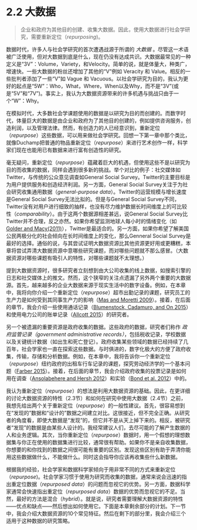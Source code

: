 # 2.2 大数据
> 企业和政府为其他目的创建、收集大数据。因此，使用大数据进行社会学研究，需要重新定位（*repurposing*)。

数据时代，许多人与社会学研究的首次遭遇战源于所谓的 *大数据* 。尽管这一术语被广泛使用，但对大数据到底是什么，现在仍没有达成共识。大数据最常见的一种定义是“3V”：Volume，Variety，和Velocity。简单的说，就是体量大，种类广，增速快。一些大数据的粉丝还增加了其他的“V”例如 Veracity 和 Value。相反的一些批判者添加了一些“V”如 Vague 和 Vacuous。以社会学研究为目的，我认为更好的起点是“5W”：Who，What，Where，When以及Why，而不是“3V”(或是“5V”和“7V”)。事实上，我认为大数据资源带来的许多机遇与挑战只由于一个“W”：Why。

在模拟时代，大多数社会学课题使用的数据是以研究为目的而创建的。而数字时代，体量巨大的数据是由企业和政府为了其他目的创建的，例如提供咨询服务，创造利润，以及管理法律。然而，有创造力的人已经意识到，重新定位（*repurpose*）这些数据，可以用来做社会学研究。回想一下第一章中那个类比，就像Duchamp把普通的物品重新定位（*repurpose*）来进行艺术创作一样，科学家们现在也能用已有数据来进行富有创造性的研究。

毫无疑问，重新定位（*repurpose*）蕴藏着巨大的机遇，但使用这些不是以研究为目的而收集的数据，同样会遇到很多新的挑战。举个对比的例子：社交媒体如Twitter，与传统的公众意见调查如General Social Survey。Twitter的主要目标是为用户提供服务和创造经济利润。另一方面，General Social Survey关注于为社会研究收集通用数据（*general-purpose data*）。Twitter的运营规模与增长速度是General Social Survey无法比拟的。但是与General Social Survey不同， Twitter没有对用户进行细致的抽样，也没有尽力维护数据长时间维度上的可比较性（*comparability*）。由于这两个数据源相差甚远，说General Social Survey比Twitter并不合理，反之亦然。如果你希望监测地球人每小时的情绪变化（如[Golder and Macy(2011)](https://doi.org/10.1126/science.1202775)），Twitter是最适合的。另一方面，如果你希望了解美国公民两极分化的社会倾向在长时间维度上的变化，那么Genneral Social Survey是最好的选择。通俗的说，与其尝试证明大数据资源比其他资源更好用或更糟糕，本章将尝试弄清大数据资源中意哪些研究课题，而对哪些问题就不那么感冒。（大数据资源对哪些课题有吸引人的特性，对哪些课题就不太理想。）

提到大数据资源时，很多研究者立刻想到由大公司收集的线上数据，如搜索引擎的日志和社交媒体上的推文。然而，这个狭窄的关注点遗漏了另外两个重要的大数据源。首先，越来越多的企业大数据来源于现实生活中的数字设备。例如，在本章中，我将向你介绍一个重新定位（*repurpose*）超市出勤记录的课题，研究员工的生产力是如何受到其同事生产力的影响（[Mas and Moretti 2009](https://doi.org/10.1257/aer.99.1.112)）。接着，在后面的章节，我会介绍一些使用通话记录（[Blumenstock, Cadamuro, and On 2015]()）和使用电力公司的账单记录（[Allcott 2015](https://doi.org/10.1093/qje/qjv015)）的研究者。

另一个被遗漏的重要资源是政府收集的数据。这些政府的数据，研究者们称作 *政府监管记录（government administrative records）*，包括税收记录，学校数据以及关键统计数据（如出生和死亡登记）。政府收集某些领域的数据已经持续了几百年，社会学家也一直在探索这些数据。与时俱进的，数字化极大的方便了政府收集，传输，存储和分析数据。例如，在本章中，我将告诉你一个重新定位（*repurpose*）纽约政府的出租车行车记录的课题，探究劳动经济学的一个基本问题（[Farber 2015](https://doi.org/10.1093/qje/qjv026)）。接着，在后面的章节，我会介绍政府收集的投票记录是如何用在调查（[Ansolabehere and Hersh 2012](https://doi.org/10.1093/pan/mps023)）和实验（[Bond et al. 2012](https://doi.org/10.1038/nature11421)）中的。

我认为重新定位（*repurpose*）的想法是利用大数据资源的基础。因此，在更详细的讨论大数据资源的特性（2.3节）和如何在研究中使用大数据（2.4节）之前，我想先给出两个关于重新定位（*repurpose*）的一般性建议。首先，很容易想到在“发现的”数据和“设计的”数据之间建立对比。这很接近，但不完全正确。从研究者的角度看，即使大数据是“发现”的，但它并不是从天上掉下来的。相反，被研究者“发现”的数据是由某些人设计的。我经常建议人们，去尽可能的了解产生数据的人和业务逻辑。其次，当你重新定位（*repurpose*）数据时，用一个假想的理想数据集与你正在使用的数据集进行比较，通常很有帮助。如果你不是亲自收集数据，你想要的和你找到的数据之间很可能有重要的区别。发现这些区别有助于弄清你能用这些数据做什么，不能做什么。同时这会指导你应该再收集些什么新数据。

根据我的经验，社会学家和数据科学家倾向于用非常不同的方式来重新定位（*repurpose*)。社会学家习惯于使用为研究而收集的数据，通常来说会迅速的指出重定位数据（*repurposed data*）的问题而忽视它的优势。另一方面，数据科学家通常会快速指出重定位（*repurposed data*）数据的优势而忽视它的不足。当然，最好的方法是混合（*hybrid*）。就是说，研究者需要理解大数据资源的特性——优点和缺点——然后想出如何使用它。下面是本章剩余部分的计划。下一节中，我会介绍大数据资源的10个常见特征。然后在剩下的部分里，我会介绍三个适用于这种数据的研究策略。
